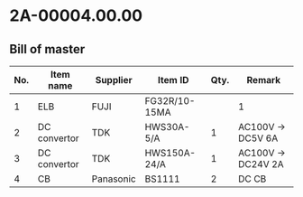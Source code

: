 # 2A-00004.00.00

## Bill of master

|No.|Item name|Supplier|Item ID|Qty.|Remark     |
|---|---------|--------|-------|----|-----------|
|1  |ELB      |FUJI    |FG32R/10-15MA||1|       |
|2  |DC convertor|TDK  |HWS30A-5/A|1|AC100V -> DC5V 6A|
|3  |DC convertor|TDK  |HWS150A-24/A|1|AC100V -> DC24V 2A|
|4  |CB       |Panasonic|BS1111|2   |DC CB      |
